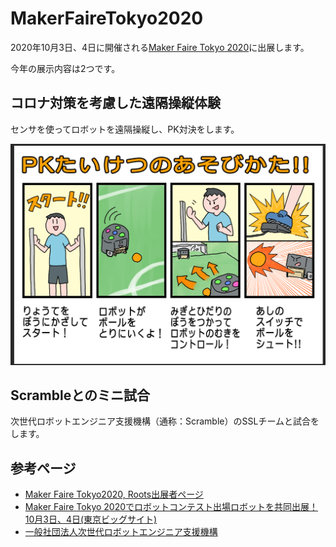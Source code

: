 # MakerFaireTokyo2020

2020年10月3日、4日に開催される[Maker Faire Tokyo 2020](https://makezine.jp/event/mft2020/)に出展します。

今年の展示内容は2つです。

## コロナ対策を考慮した遠隔操縦体験

センサを使ってロボットを遠隔操縦し、PK対決をします。

![操作説明書](../../images/roots_main/events/mft2020_manual.png)

## Scrambleとのミニ試合

次世代ロボットエンジニア支援機構（通称：Scramble）のSSLチームと試合をします。

## 参考ページ

- [Maker Faire Tokyo2020, Roots出展者ページ](https://makezine.jp/event/makers-mft2020/m0135/)
- [Maker Faire Tokyo 2020でロボットコンテスト出場ロボットを共同出展！10月3日、4日(東京ビッグサイト)](https://prtimes.jp/main/html/rd/p/000000007.000062410.html)
- [一般社団法人次世代ロボットエンジニア支援機構](https://scramble-robot.org/)